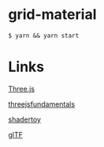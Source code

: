 # grid-material

    $ yarn && yarn start

# Links

[Three.js](https://threejs.org/)

[threejsfundamentals](https://threejsfundamentals.org/)

[shadertoy](https://www.shadertoy.com/)

[glTF](https://github.com/KhronosGroup/glTF)
